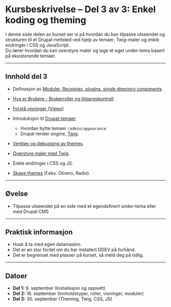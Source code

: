 # Kursbeskrivelse – Del 3 av 3: Enkel koding og theming

I denne siste delen av kurset ser vi på hvordan du kan tilpasse utseendet og strukturen til et Drupal-nettsted ved hjelp av temaer, Twig-maler og enkle endringer i CSS og JavaScript.  
Du lærer hvordan du kan overstyre maler og lage et eget under-tema basert på eksisterende temaer.  

---

## Innhold del 3

- Definasjon av [Moduler, Receipies, plugins, single directory conponents](../dag2/modules.md)
- [Hva er Brukere - Brukerroller og tilgangskontroll](../dag2/users.md)
- [Forstå visninger (Views)](../dag2/views.md)
 

- Introduksjon til [Drupal-temaer](https://www.drupal.org/docs/develop/theming-drupal)
  - Hvordan bytte temaer `/admin/appearance`
  - Drupal render engine, [Twig](twig.md).
- [Verktøy og debugging av themes](tools.md).
- [Overstyre maler med Twig](twig_start.md).
- Enkle endringer i CSS og JS.
- [Skape themes](create_themes.md) (f.eks. Olivero, Radix).

---

## Øvelse
- Tilpasse utseendet på en side med et egendefinert under-tema eller med Drupal CMS  

---

## Praktisk informasjon
- Husk å ta med egen datamaskin.  
- Det er en stor fordel om du har installert DDEV på forhånd.  
- Det er begrenset med plasser på kurset, så meld deg på tidlig.  

---

## Datoer
- **Del 1:** 9. september (Installasjon og oppsett)  
- **Del 2:** 16. september (Innholdstyper, roller, visninger, moduler)  
- **Del 3:** 30. september (Theming, Twig, CSS, JS)  
